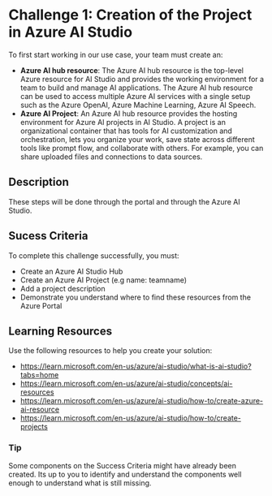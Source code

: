 # Challenge 1: Creation of the Project in Azure AI Studio

To first start working in our use case, your team must create an:

* **Azure AI hub resource**: The Azure AI hub resource is the top-level Azure resource for AI Studio and provides the working environment for a team to build and manage AI applications. The Azure AI hub resource can be used to access multiple Azure AI services with a single setup such as the Azure OpenAI, Azure Machine Learning, Azure AI Speech.
* **Azure AI Project**: An Azure AI hub resource provides the hosting environment for Azure AI projects in AI Studio. A project is an organizational container that has tools for AI customization and orchestration, lets you organize your work, save state across different tools like prompt flow, and collaborate with others. For example, you can share uploaded files and connections to data sources.


## Description

These steps will be done through the portal and through the Azure AI Studio.  


## Sucess Criteria

To complete this challenge successfully, you must:
* Create an Azure AI Studio Hub
* Create an Azure AI Project (e.g name:  teamname)
* Add a project description
* Demonstrate you understand where to find these resources from the Azure Portal 


## Learning Resources
Use the following resources to help you create your solution:
* https://learn.microsoft.com/en-us/azure/ai-studio/what-is-ai-studio?tabs=home
* https://learn.microsoft.com/en-us/azure/ai-studio/concepts/ai-resources
* https://learn.microsoft.com/en-us/azure/ai-studio/how-to/create-azure-ai-resource
* https://learn.microsoft.com/en-us/azure/ai-studio/how-to/create-projects


### Tip
Some components on the Success Criteria might have already been created. Its up to you to identify and understand the components well enough to understand what is still missing.

